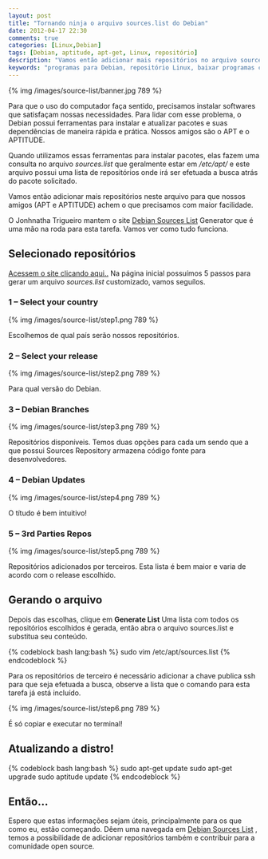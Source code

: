 ```yaml
---
layout: post
title: "Tornando ninja o arquivo sources.list do Debian"
date: 2012-04-17 22:30
comments: true
categories: [Linux,Debian]
tags: [Debian, aptitude, apt-get, Linux, repositório]
description: "Vamos então adicionar mais repositórios no arquivo sources.list arquivo para que nossos amigos (APT e APTITUDE) achem o que precisamos com maior facilidade."
keywords: "programas para Debian, repositório Linux, baixar programas com apt-get, baixar programas com aptitude, atualizar o arquivo sources.list, repositório de pacotes para linux, update debian, atualização de programas com pacotes, lista de repositorios debian"
---
```

{% img /images/source-list/banner.jpg 789 %}
<p>
Para que o uso do computador faça sentido, precisamos instalar softwares que satisfaçam nossas necessidades. Para lidar com esse problema, o Debian possui ferramentas para instalar e atualizar pacotes e suas dependências de maneira rápida e prática. Nossos amigos são o APT e o APTITUDE.
</p>
<!-- more -->
<p>
Quando utilizamos essas ferramentas para instalar pacotes, elas fazem uma consulta no arquivo <em>sources.list</em> que geralmente estar em <em>/etc/apt/</em> e este arquivo possui uma lista de repositórios onde irá ser efetuada a busca atrás do pacote solicitado.
</p>

<p>
Vamos então adicionar mais repositórios neste arquivo para que nossos amigos (APT e APTITUDE) achem o que precisamos com maior facilidade.
</p>

<p>
O Jonhnatha Trigueiro mantem o site <a href="http://goo.gl/L0H76" title="Ir para o site">Debian Sources List</a> Generator que é uma mão na roda para esta tarefa. Vamos ver como tudo funciona.
</p>

<h2>Selecionado repositórios</h2>
<p>
<a href="http://goo.gl/L0H76">Acessem o site clicando aqui..</a> Na página inicial possuímos 5 passos para gerar um arquivo <em>sources.list</em> customizado, vamos seguílos.
</p>

<h3>1 – Select your country</h3>
{% img /images/source-list/step1.png 789 %}
<p>
Escolhemos de qual país serão nossos repositórios.
</p>

<h3>2 – Select your release</h3>
{% img /images/source-list/step2.png 789 %}
<p>
Para qual versão do Debian.
</p>

<h3>3 – Debian Branches</h3>
{% img /images/source-list/step3.png 789 %}
<p>
Repositórios disponíveis. Temos duas opções para cada um sendo que a que possui Sources Repository armazena código fonte para desenvolvedores.
</p>

<h3>4 – Debian Updates</h3>
{% img /images/source-list/step4.png 789 %}
<p>
O títudo é bem intuitivo!
</p>

<h3>5 – 3rd Parties Repos</h3>
{% img /images/source-list/step5.png 789 %}
<p>
Repositórios adicionados por terceiros. Esta lista é bem maior e varia de acordo com o release escolhido.
</p>

<h2>Gerando o arquivo</h2>
<p>
Depois das escolhas, clique em <strong>Generate List</strong>
Uma lista com todos os repositórios escolhidos é gerada, então abra o arquivo sources.list e substitua seu conteúdo.
</p>
{% codeblock bash lang:bash %}
sudo vim /etc/apt/sources.list
{% endcodeblock %}
<p>
Para os repositórios de terceiro é necessário adicionar a chave publica ssh para que seja efetuada a busca, observe a lista que o comando para esta tarefa já está incluído.
</p>
{% img /images/source-list/step6.png 789 %}
<p>
É só copiar e executar no terminal!
</p>


<h2>Atualizando a distro!</h2>
{% codeblock bash lang:bash %}
sudo apt-get update
sudo apt-get upgrade
sudo aptitude update
{% endcodeblock %}

<h2>Então...</h2>
<p>
Espero que estas informações sejam úteis, principalmente para os que como eu, estão começando.
Dêem uma navegada em <a href="http://goo.gl/L0H76" title="Ir para o site">Debian Sources List</a> , temos a possibilidade de adicionar repositórios também e contribuir para a comunidade open source.
</p>
